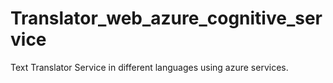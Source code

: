 # Translator_web_azure_cognitive_service
Text Translator Service in different languages using azure services.
